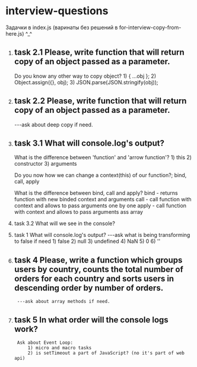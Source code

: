 # interview-questions

Задачки в index.js (варинаты без решений в for-interview-copy-from-here.js) ^_^

1) task 2.1
    Please, write function that will return copy of an object passed as a parameter.
    -------------------------------------------------------------------------------
    Do you know any other way to copy object?
        1) { ...obj };
        2) Object.assign({}, obj);
        3) JSON.parse(JSON.stringify(obj));

2) task 2.2
    Please, write function that will return copy of an object passed as a parameter.
    -------------------------------------------------------------------------------
    ---ask about deep copy if need.

3) task 3.1
    What will console.log's output?
    ---------------------------------------------------------------
    What is the difference between 'function' and 'arrow function'?
        1) this
        2) constructor
        3) arguments

    Do you now how we can change a context(this) of our function?;
        bind, call, apply

    What is the difference between bind, call and apply?
        bind - returns function with new binded context and arguments
        call - call function with context and allows to pass arguments one by one
        apply - call function with context and allows to pass arguments ass array

4) task 3.2
    What will we see in the console?

5) task 1
    What will console.log's output?
        ---ask what is being transforming to false if need
            1) false
            2) null
            3) undefined
            4) NaN
            5) 0
            6) ''
6) task 4
    Please, write a function which groups users by country,
    counts the total number of orders for each country
    and sorts users in descending order by number of orders.
    --------------------------------------------------------
        ---ask about array methods if need.

7) task 5
    In what order will the console logs work?
    ------------------------------------------
        Ask about Event Loop:
            1) micro and macro tasks
            2) is setTimeout a part of JavaScript? (no it's part of web api)
